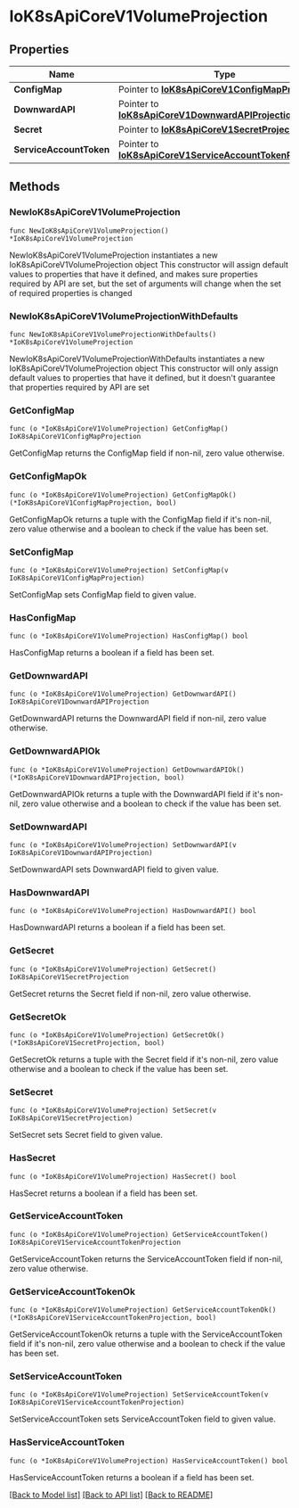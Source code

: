 # IoK8sApiCoreV1VolumeProjection

## Properties

Name | Type | Description | Notes
------------ | ------------- | ------------- | -------------
**ConfigMap** | Pointer to [**IoK8sApiCoreV1ConfigMapProjection**](IoK8sApiCoreV1ConfigMapProjection.md) |  | [optional] 
**DownwardAPI** | Pointer to [**IoK8sApiCoreV1DownwardAPIProjection**](IoK8sApiCoreV1DownwardAPIProjection.md) |  | [optional] 
**Secret** | Pointer to [**IoK8sApiCoreV1SecretProjection**](IoK8sApiCoreV1SecretProjection.md) |  | [optional] 
**ServiceAccountToken** | Pointer to [**IoK8sApiCoreV1ServiceAccountTokenProjection**](IoK8sApiCoreV1ServiceAccountTokenProjection.md) |  | [optional] 

## Methods

### NewIoK8sApiCoreV1VolumeProjection

`func NewIoK8sApiCoreV1VolumeProjection() *IoK8sApiCoreV1VolumeProjection`

NewIoK8sApiCoreV1VolumeProjection instantiates a new IoK8sApiCoreV1VolumeProjection object
This constructor will assign default values to properties that have it defined,
and makes sure properties required by API are set, but the set of arguments
will change when the set of required properties is changed

### NewIoK8sApiCoreV1VolumeProjectionWithDefaults

`func NewIoK8sApiCoreV1VolumeProjectionWithDefaults() *IoK8sApiCoreV1VolumeProjection`

NewIoK8sApiCoreV1VolumeProjectionWithDefaults instantiates a new IoK8sApiCoreV1VolumeProjection object
This constructor will only assign default values to properties that have it defined,
but it doesn't guarantee that properties required by API are set

### GetConfigMap

`func (o *IoK8sApiCoreV1VolumeProjection) GetConfigMap() IoK8sApiCoreV1ConfigMapProjection`

GetConfigMap returns the ConfigMap field if non-nil, zero value otherwise.

### GetConfigMapOk

`func (o *IoK8sApiCoreV1VolumeProjection) GetConfigMapOk() (*IoK8sApiCoreV1ConfigMapProjection, bool)`

GetConfigMapOk returns a tuple with the ConfigMap field if it's non-nil, zero value otherwise
and a boolean to check if the value has been set.

### SetConfigMap

`func (o *IoK8sApiCoreV1VolumeProjection) SetConfigMap(v IoK8sApiCoreV1ConfigMapProjection)`

SetConfigMap sets ConfigMap field to given value.

### HasConfigMap

`func (o *IoK8sApiCoreV1VolumeProjection) HasConfigMap() bool`

HasConfigMap returns a boolean if a field has been set.

### GetDownwardAPI

`func (o *IoK8sApiCoreV1VolumeProjection) GetDownwardAPI() IoK8sApiCoreV1DownwardAPIProjection`

GetDownwardAPI returns the DownwardAPI field if non-nil, zero value otherwise.

### GetDownwardAPIOk

`func (o *IoK8sApiCoreV1VolumeProjection) GetDownwardAPIOk() (*IoK8sApiCoreV1DownwardAPIProjection, bool)`

GetDownwardAPIOk returns a tuple with the DownwardAPI field if it's non-nil, zero value otherwise
and a boolean to check if the value has been set.

### SetDownwardAPI

`func (o *IoK8sApiCoreV1VolumeProjection) SetDownwardAPI(v IoK8sApiCoreV1DownwardAPIProjection)`

SetDownwardAPI sets DownwardAPI field to given value.

### HasDownwardAPI

`func (o *IoK8sApiCoreV1VolumeProjection) HasDownwardAPI() bool`

HasDownwardAPI returns a boolean if a field has been set.

### GetSecret

`func (o *IoK8sApiCoreV1VolumeProjection) GetSecret() IoK8sApiCoreV1SecretProjection`

GetSecret returns the Secret field if non-nil, zero value otherwise.

### GetSecretOk

`func (o *IoK8sApiCoreV1VolumeProjection) GetSecretOk() (*IoK8sApiCoreV1SecretProjection, bool)`

GetSecretOk returns a tuple with the Secret field if it's non-nil, zero value otherwise
and a boolean to check if the value has been set.

### SetSecret

`func (o *IoK8sApiCoreV1VolumeProjection) SetSecret(v IoK8sApiCoreV1SecretProjection)`

SetSecret sets Secret field to given value.

### HasSecret

`func (o *IoK8sApiCoreV1VolumeProjection) HasSecret() bool`

HasSecret returns a boolean if a field has been set.

### GetServiceAccountToken

`func (o *IoK8sApiCoreV1VolumeProjection) GetServiceAccountToken() IoK8sApiCoreV1ServiceAccountTokenProjection`

GetServiceAccountToken returns the ServiceAccountToken field if non-nil, zero value otherwise.

### GetServiceAccountTokenOk

`func (o *IoK8sApiCoreV1VolumeProjection) GetServiceAccountTokenOk() (*IoK8sApiCoreV1ServiceAccountTokenProjection, bool)`

GetServiceAccountTokenOk returns a tuple with the ServiceAccountToken field if it's non-nil, zero value otherwise
and a boolean to check if the value has been set.

### SetServiceAccountToken

`func (o *IoK8sApiCoreV1VolumeProjection) SetServiceAccountToken(v IoK8sApiCoreV1ServiceAccountTokenProjection)`

SetServiceAccountToken sets ServiceAccountToken field to given value.

### HasServiceAccountToken

`func (o *IoK8sApiCoreV1VolumeProjection) HasServiceAccountToken() bool`

HasServiceAccountToken returns a boolean if a field has been set.


[[Back to Model list]](../README.md#documentation-for-models) [[Back to API list]](../README.md#documentation-for-api-endpoints) [[Back to README]](../README.md)


